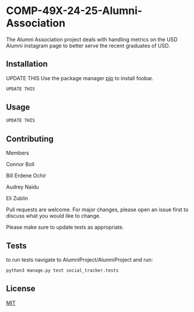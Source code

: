 # COMP-49X-24-25-Alumni-Association


The Alumni Association project deals with handling metrics on the USD Alumni instagram page to better serve the recent graduates of USD.

## Installation
UPDATE THIS
Use the package manager [pip](https://pip.pypa.io/en/stable/) to install foobar.

```bash
UPDATE THIS
```

## Usage

```python
UPDATE THIS
```

## Contributing
Members

Connor Boll

Bill Erdene Ochir

Audrey Naidu 

Eli Zublin 

Pull requests are welcome. For major changes, please open an issue first
to discuss what you would like to change.

Please make sure to update tests as appropriate.

## Tests
to run tests navigate to AlumniProject/AlumniProject and run:
```bash 
python3 manage.py test social_tracker.tests
```

## License

[MIT](https://choosealicense.com/licenses/mit/)